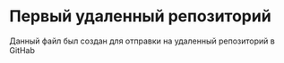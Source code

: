 # Первый удаленный репозиторий

Данный файл был создан для отправки на удаленный репозиторий в GitHab

